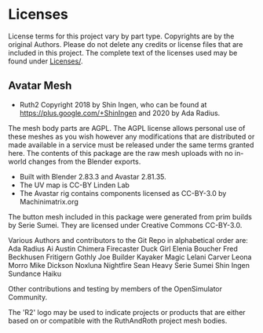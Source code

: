 # Licenses

License terms for this project vary by part type. Copyrights are by the original Authors. Please do not delete any credits or license files that are included in this project. The complete text of the licenses used may be found under [Licenses/](Licenses).

## Avatar Mesh

* Ruth2 Copyright 2018 by Shin Ingen, who can be found at https://plus.google.com/+ShinIngen and 2020 by Ada Radius.

The mesh body parts are AGPL. The AGPL license allows personal use of these meshes as you wish however any modifications that are distributed or made available in a service must be released under the same terms granted here.  The contents of this package are the raw mesh uploads with no in-world changes from the Blender exports.

* Built with Blender 2.83.3 and Avastar 2.81.35.
* The UV map is CC-BY Linden Lab
* The Avastar rig contains components licensed as CC-BY-3.0 by Machinimatrix.org

The button mesh included in this package were generated from prim builds by Serie Sumei.  They are licensed under Creative Commons CC-BY-3.0.

Various Authors and contributors to the Git Repo in alphabetical order are:
Ada Radius
Ai Austin
Chimera Firecaster
Duck Girl
Elenia Boucher
Fred Beckhusen
Fritigern Gothly
Joe Builder
Kayaker Magic
Lelani Carver
Leona Morro
Mike Dickson
Noxluna Nightfire
Sean Heavy
Serie Sumei
Shin Ingen
Sundance Haiku

Other contributions and testing by members of the OpenSimulator Community.

The 'R2' logo may be used to indicate projects or products that are either based on or compatible with the RuthAndRoth project mesh bodies.
